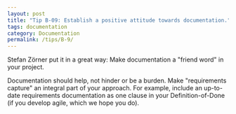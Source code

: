 ```yaml
---
layout: post
title: "Tip B-09: Establish a positive attitude towards documentation."
tags: documentation
category: Documentation
permalink: /tips/B-9/
---
```


Stefan Zörner put it in a great way: Make documentation a "friend word" in your project.

Documentation should help, not hinder or be a burden. Make "requirements capture" an integral part of your approach. For example, include an up-to-date requirements documentation as one clause in your Definition-of-Done (if you develop agile, which we hope you do).
